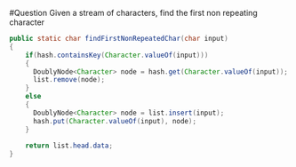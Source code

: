 #Question
Given a stream of characters, find the first non repeating character

```java
public static char findFirstNonRepeatedChar(char input)
{
    if(hash.containsKey(Character.valueOf(input)))
    {
      DoublyNode<Character> node = hash.get(Character.valueOf(input));
      list.remove(node);
    }
    else
    {
      DoublyNode<Character> node = list.insert(input);
      hash.put(Character.valueOf(input), node);
    }
    
    return list.head.data;
}
